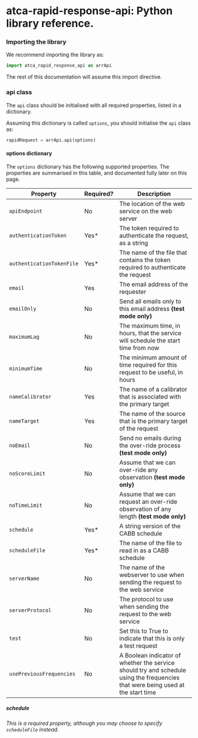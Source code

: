 # atca-rapid-response-api: Python library reference.

### Importing the library

We recommend importing the library as:

```python
import atca_rapid_response_api as arrApi
```

The rest of this documentation will assume this import directive.

### api class

The `api` class should be initialised with all required
properties, listed in a dictionary.

Assuming this dictionary is called `options`, you should
initialise the `api` class as:

```python
rapidRequest = arrApi.api(options)
```

#### options dictionary

The `options` dictionary has the following supported properties.
The properties are summarised in this table, and documented
fully later on this page.

| Property | Required? | Description |
| --- | --- | --- |
| `apiEndpoint` | No | The location of the web service on the web server |
| `authenticationToken` | Yes* | The token required to authenticate the request, as a string |
| `authenticationTokenFile` | Yes* | The name of the file that contains the token required to authenticate the request |
| `email` | Yes | The email address of the requester |
| `emailOnly` | No | Send all emails only to this email address **(test mode only)** |
| `maximumLag` | No | The maximum time, in hours, that the service will schedule the start time from now |
| `minimumTime` | No | The minimum amount of time required for this request to be useful, in hours |
| `nameCalibrator` | Yes | The name of a calibrator that is associated with the primary target |
| `nameTarget` | Yes | The name of the source that is the primary target of the request |
| `noEmail` | No | Send no emails during the over-ride process **(test mode only)** |
| `noScoreLimit` | No | Assume that we can over-ride any observation **(test mode only)** |
| `noTimeLimit` | No | Assume that we can request an over-ride observation of any length **(test mode only)** |
| `schedule` | Yes* | A string version of the CABB schedule |
| `scheduleFile` | Yes* | The name of the file to read in as a CABB schedule |
| `serverName` | No | The name of the webserver to use when sending the request to the web service |
| `serverProtocol` | No | The protocol to use when sending the request to the web service |
| `test` | No | Set this to True to indicate that this is only a test request |
| `usePreviousFrequencies` | No | A Boolean indicator of whether the service should try and schedule using the frequencies that were being used at the start time |


##### schedule

*This is a required property, although you may choose to
specify `scheduleFile` instead.*

